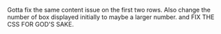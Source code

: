 Gotta fix the same content issue on the first two rows. Also change the number of box displayed initially to maybe a larger number. and FIX THE CSS FOR GOD'S SAKE.
